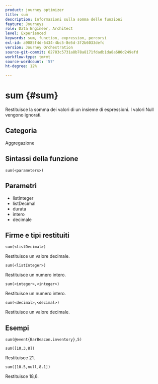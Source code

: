 ```yaml
---
product: journey optimizer
title: sum
description: Informazioni sulla somma delle funzioni
feature: Journeys
role: Data Engineer, Architect
level: Experienced
keywords: sum, function, expression, percorsi
exl-id: a9085f4d-6434-4bc5-8e5d-3f2b6033defc
version: Journey Orchestration
source-git-commit: 62783c5731a8b78a8171fdadb1da8a680d249efd
workflow-type: tm+mt
source-wordcount: '57'
ht-degree: 12%

---
```


# sum {#sum}

Restituisce la somma dei valori di un insieme di espressioni. I valori Null vengono ignorati.

## Categoria

Aggregazione

## Sintassi della funzione

`sum(<parameters>)`

## Parametri

* listInteger
* listDecimal
* durata
* intero
* decimale

## Firme e tipi restituiti

`sum(<listDecimal>)`

Restituisce un valore decimale.

`sum(<listInteger>)`

Restituisce un numero intero.

`sum(<integer>,<integer>)`

Restituisce un numero intero.

`sum(<decimal>,<decimal>)`

Restituisce un valore decimale.

## Esempi

`sum(@event{BarBeacon.inventory},5)`

`sum([10,3,8])`

Restituisce 21.

`sum([10.5,null,8.1])`

Restituisce 18,6.
